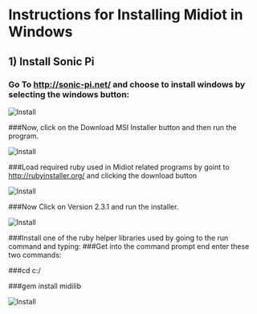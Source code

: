 # Instructions for Installing Midiot in Windows

## 1) Install Sonic Pi 

### Go To http://sonic-pi.net/ and choose to install windows by selecting the windows button:

![Install](https://github.com/mojoD/midiloops/blob/master/zzz%20-%20sonicpiload1.png)
  
  
  
      





###Now, click on the Download MSI Installer button and then run the program.


![Install](https://github.com/mojoD/midiloops/blob/master/zzz-%20sonicpiload2.png)






###Load required ruby used in Midiot related programs by goint to http://rubyinstaller.org/ and clicking the download button


![Install](https://github.com/mojoD/midiloops/blob/master/zzz%20-%20sonicpiload3.png)








###Now Click on Version 2.3.1 and run the installer.


![Install](https://github.com/mojoD/midiloops/blob/master/zzz%20-%20sonicpiload4.png)


###Install one of the ruby helper libraries used by going to the run command and typing:
###Get into the command prompt end enter these two commands:

###cd c:/

###gem install midilib


![Install](https://github.com/mojoD/midiloops/blob/master/zzz%20-%20sonicpiload5.png)






